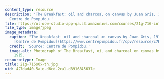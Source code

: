 ```yaml
---
content_type: resource
description: 'The Breakfast: oil and charcoal on canvas by Juan Gris, 1915. Source:
  Centre de Pompidou.'
file: https://ol-ocw-studio-app-qa.s3.amazonaws.com/courses/21g-716-introduction-to-contemporary-hispanic-literature-spring-2005/427dad405a1ed6cd2ea1d8916845637e_21g-716s05-th.jpg
file_type: image/jpeg
image_metadata:
  caption: "The Breakfast: oil and charcoal on canvas by Juan Gris, 1915. (Source:\_\
    [Centre de Pompidou](https://www.centrepompidou.fr/cpv/resource/c7Edeyk/rznder4).)"
  credit: 'Source: Centre de Pompidou.'
  image-alt: Photograph of The Breakfast, oil and charcoal on canvas by Juan Gris,
    1915.
resourcetype: Image
title: 21g-716s05-th.jpg
uid: 427dad40-5a1e-d6cd-2ea1-d8916845637e
---
```

